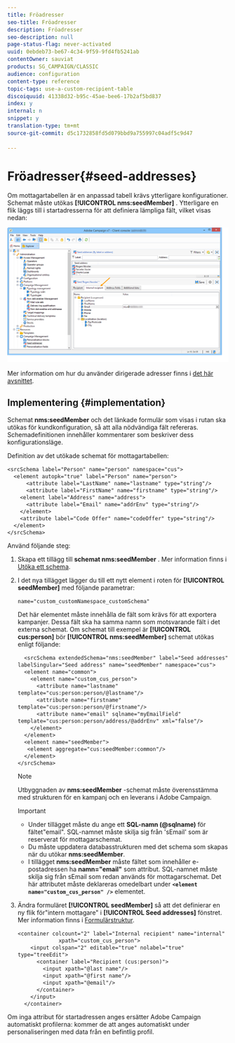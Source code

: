 ```yaml
---
title: Fröadresser
seo-title: Fröadresser
description: Fröadresser
seo-description: null
page-status-flag: never-activated
uuid: 0ebdeb73-be67-4c34-9f59-9fd4fb5241ab
contentOwner: sauviat
products: SG_CAMPAIGN/CLASSIC
audience: configuration
content-type: reference
topic-tags: use-a-custom-recipient-table
discoiquuid: 41338d32-b95c-45ae-bee6-17b2af5bd837
index: y
internal: n
snippet: y
translation-type: tm+mt
source-git-commit: d5c1732858fd5d079bbd9a755997c04adf5c9d47

---
```



# Fröadresser{#seed-addresses}

Om mottagartabellen är en anpassad tabell krävs ytterligare konfigurationer. Schemat måste utökas **[!UICONTROL nms:seedMember]** . Ytterligare en flik läggs till i startadresserna för att definiera lämpliga fält, vilket visas nedan:

![](assets/s_ncs_user_seedlist_new_tab.png)

Mer information om hur du använder dirigerade adresser finns i [det här avsnittet](../../delivery/using/about-seed-addresses.md).

## Implementering {#implementation}

Schemat **nms:seedMember** och det länkade formulär som visas i rutan ska utökas för kundkonfiguration, så att alla nödvändiga fält refereras. Schemadefinitionen innehåller kommentarer som beskriver dess konfigurationsläge.

Definition av det utökade schemat för mottagartabellen:

```
<srcSchema label="Person" name="person" namespace="cus">
  <element autopk="true" label="Person" name="person">
      <attribute label="LastName" name="lastname" type="string"/>
      <attribute label="FirstName" name="firstname" type="string"/>
    <element label="Address" name="address">
      <attribute label="Email" name="addrEnv" type="string"/>
    </element>
    <attribute label="Code Offer" name="codeOffer" type="string"/>
  </element>
</srcSchema>
```

Använd följande steg:

1. Skapa ett tillägg till **schemat nms:seedMember** . Mer information finns i [Utöka ett schema](../../configuration/using/extending-a-schema.md).
1. I det nya tillägget lägger du till ett nytt element i roten för **[!UICONTROL seedMember]** med följande parametrar:

   ```
   name="custom_customNamespace_customSchema"
   ```

   Det här elementet måste innehålla de fält som krävs för att exportera kampanjer. Dessa fält ska ha samma namn som motsvarande fält i det externa schemat. Om schemat till exempel är **[!UICONTROL cus:person]** bör **[!UICONTROL nms:seedMember]** schemat utökas enligt följande:

   ```
     <srcSchema extendedSchema="nms:seedMember" label="Seed addresses" labelSingular="Seed address" name="seedMember" namespace="cus">
     <element name="common">
       <element name="custom_cus_person">
         <attribute name="lastname" template="cus:person:person/@lastname"/>
         <attribute name="firstname" template="cus:person:person/@firstname"/>
         <attribute name="email" sqlname="myEmailField" template="cus:person:person/address/@addrEnv" xml="false"/>
       </element>
     </element>
     <element name="seedMember">
      <element aggregate="cus:seedMember:common"/>
     </element>
   </srcSchema>
   ```

   >[!NOTE]
   >
   >Utbyggnaden av **nms:seedMember** -schemat måste överensstämma med strukturen för en kampanj och en leverans i Adobe Campaign.

   >[!IMPORTANT]
   >
   >
   >    
   >    
   >    * Under tillägget måste du ange ett **SQL-namn (@sqlname)** för fältet&quot;email&quot;. SQL-namnet måste skilja sig från &#39;sEmail&#39; som är reserverat för mottagarschemat.
   >    * Du måste uppdatera databasstrukturen med det schema som skapas när du utökar **nms:seedMember**.
   >    * I tillägget **nms:seedMember** måste fältet som innehåller e-postadressen ha **namn=&quot;email&quot;** som attribut. SQL-namnet måste skilja sig från sEmail som redan används för mottagarschemat. Det här attributet måste deklareras omedelbart under **`<element name="custom_cus_person" />`** elementet.


1. Ändra formuläret **[!UICONTROL seedMember]** så att det definierar en ny flik för&quot;intern mottagare&quot; i **[!UICONTROL Seed addresses]** fönstret. Mer information finns i [Formulärstruktur](../../configuration/using/form-structure.md).

   ```
   <container colcount="2" label="Internal recipient" name="internal"
                xpath="custom_cus_person">
       <input colspan="2" editable="true" nolabel="true" type="treeEdit">
         <container label="Recipient (cus:person)">
           <input xpath="@last name"/>
           <input xpath="@first name"/>
           <input xpath="@email"/>
         </container>
       </input>
     </container>
   ```

Om inga attribut för startadressen anges ersätter Adobe Campaign automatiskt profilerna: kommer de att anges automatiskt under personaliseringen med data från en befintlig profil.

